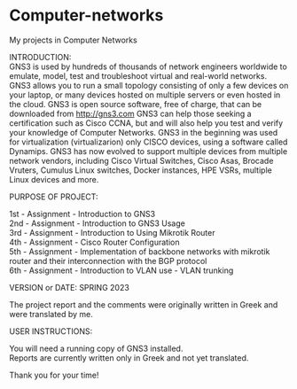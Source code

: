 # Computer-networks

My projects in Computer Networks

INTRODUCTION:<br />
GNS3 is used by hundreds of thousands of network engineers worldwide to
emulate, model, test and troubleshoot virtual and real-world
networks. GNS3 allows you to run a small topology consisting of only a few
devices on your laptop, or many devices hosted on multiple
servers or even hosted in the cloud.
GNS3 is open source software, free of charge, that can be downloaded from http://gns3.com
GNS3 can help those seeking a certification such as Cisco CCNA, but
and will also help you test and verify your knowledge of Computer Networks.
GNS3 in the beginning was used for virtualization (virtualizarion) only CISCO
devices, using a software called Dynamips. GNS3 has now
evolved to support multiple devices from multiple network vendors,
including Cisco Virtual Switches, Cisco Asas, Brocade Vruters, Cumulus Linux
switches, Docker instances, HPE VSRs, multiple Linux devices and more.

PURPOSE OF PROJECT:

1st - Assignment - Introduction to GNS3 <br />
2nd - Assignment - Introduction to GNS3 Usage <br />
3rd - Assignment - Introduction to Using Mikrotik Router <br />
4th - Assignment - Cisco Router Configuration <br />
5th - Assignment - Implementation of backbone networks with mikrotik router and their interconnection with the BGP protocol <br />
6th - Assignment - Introduction to VLAN use - VLAN trunking <br />

VERSION or DATE: SPRING 2023

The project report and the comments were originally written in Greek and were translated by me.

USER INSTRUCTIONS:

You will need a running copy of GNS3 installed. <br />
Reports are currently written only in Greek and not yet translated.

Thank you for your time!

